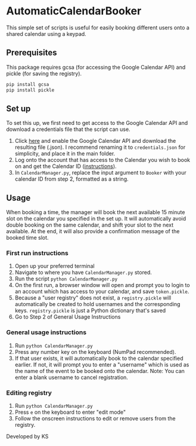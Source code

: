 # AutomaticCalendarBooker
This simple set of scripts is useful for easily booking different users onto a shared calendar using a keypad.

## Prerequisites
This package requires gcsa (for accessing the Google Calendar API) and pickle (for saving the registry).

```bash
pip install gcsa
pip install pickle
```

## Set up
To set this up, we first need to get access to the Google Calendar API and download a credentials file that the script can use.  
1. Click [here](https://developers.google.com/calendar/quickstart/python) and enable the Google Calendar API and download the resulting file (.json). I recommend renaming it to `credentials.json` for simplicity, and place it in the main folder.
2. Log onto the account that has access to the Calendar you wish to book on and get the Calendar ID ([instructions](https://docs.simplecalendar.io/find-google-calendar-id/)).
3. In `CalendarManager.py`, replace the input argument to `Booker` with your calendar ID from step 2, formatted as a string.

## Usage
When booking a time, the manager will book the next available 15 minute slot on the calendar you specified in the set up. It will automatically avoid double booking on the same calendar, and shift your slot to the next available. At the end, it will also provide a confirmation message of the booked time slot.

### First run instructions
1. Open up your preferred terminal
2. Navigate to where you have `CalendarManager.py` stored.
3. Run the script `python CalendarManager.py`
4. On the first run, a browser window will open and prompt you to login to an account which has access to your calendar, and save `token.pickle`.
5. Because a "user registry" does not exist, a `registry.pickle` will automatically be created to hold usernames and the corresponding keys. `registry.pickle` is just a Python dictionary that's saved
6. Go to Step 2 of General Usage Instructions

### General usage instructions
1. Run `python CalendarManager.py`
2. Press any number key on the keyboard (NumPad recommended).
3. If that user exists, it will automatically book to the calendar specified earlier. If not, it will prompt you to enter a "username" which is used as the name of the event to be booked onto the calendar.
Note: You can enter a blank username to cancel registration.

### Editing registry
1. Run `python CalendarManager.py`
2. Press `e` on the keyboard to enter "edit mode"
3. Follow the onscreen instructions to edit or remove users from the registry.

Developed by KS
